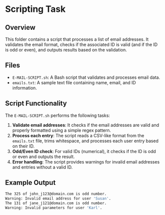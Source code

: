# Scripting Task

## Overview
This folder contains a script that processes a list of email addresses. It validates the email format, checks if the associated ID is valid (and if the ID is odd or even), and outputs results based on the validation.

## Files

- `E-MAIL-SCRIPT.sh`: A Bash script that validates and processes email data.
- `emails.txt`: A sample text file containing name, email, and ID information.

## Script Functionality

The `E-MAIL-SCRIPT.sh` performs the following tasks:

1. **Validate email addresses**: It checks if the email addresses are valid and properly formatted using a simple regex pattern.
2. **Process each entry**: The script reads a CSV-like format from the `emails.txt` file, trims whitespace, and processes each user entry based on their ID.
3. **Odd/Even ID check**: For valid IDs (numerical), it checks if the ID is odd or even and outputs the result.
4. **Error handling**: The script provides warnings for invalid email addresses and entries without a valid ID.

## Example Output

```bash
The 325 of john_j123@domain.com is odd number.
Warning: Invalid email address for user 'Susan'.
The 131 of jane_j121@domain.com is odd number.
Warning: Invalid parameters for user 'Karl'.
